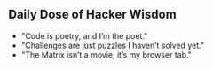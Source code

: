 ## Daily Dose of Hacker Wisdom  
- "Code is poetry, and I’m the poet."  
- "Challenges are just puzzles I haven’t solved yet."  
- "The Matrix isn’t a movie, it’s my browser tab."  
